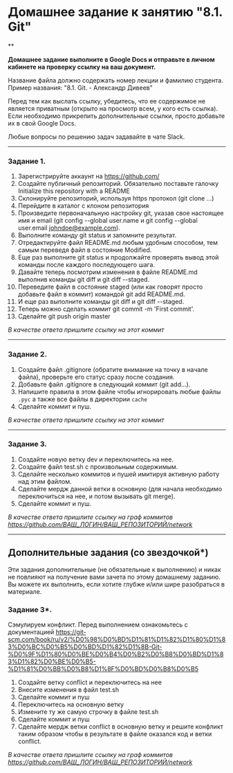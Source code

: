# Домашнее задание к занятию "8.1. Git"

**

**Домашнее задание выполните в Google Docs и отправьте в личном кабинете на проверку ссылку на ваш документ.**

Название файла должно содержать номер лекции и фамилию студента. Пример названия: "8.1. Git. - Александр Дивеев"

Перед тем как выслать ссылку, убедитесь, что ее содержимое не является приватным (открыто на просмотр всем, у кого есть ссылка). Если необходимо прикрепить дополнительные ссылки, просто добавьте их в свой Google Docs.

Любые вопросы по решению задач задавайте в чате Slack.

---

### Задание 1.

1. Зарегистрируйте аккаунт на https://github.com/ 
1. Создайте публичный репозиторий. Обязательно поставьте галочку Initialize this repository with a README
2. Склонируйте репозиторий, используя https протокол (git clone ...)
3. Перейдите в каталог с клоном репозитория
1. Произведите первоначальную настройку git, указав свое настоящее имя и email (git config --global user.name и git config --global user.email johndoe@example.com).
1. Выполните команду git status и запомните результат.
1. Отредактируйте файл README.md любым удобным способом, тем самым переведя файл в состояние Modified.
1. Еще раз выполните git status и продолжайте проверять вывод этой команды после каждого последующего шага.
1. Давайте теперь посмотрим изменения в файле README.md выполнив команды git diff и git diff --staged.
1. Переведите файл в состояние staged (или как говорят просто добавьте файл в коммит) командой git add README.md.
1. И еще раз выполните команды git diff и git diff --staged.
1. Теперь можно сделать коммит git commit -m 'First commit'.
1. Сделайте git push origin master

*В качестве ответа пришлите ссылку на этот коммит*

---

### Задание 2.

1. Создайте файл .gitignore (обратите внимание на точку в начале файла), проверьте его статус сразу после создания.
1. Добавьте файл .gitignore в следующий коммит (git add...).
1. Напишите правила в этом файле чтобы игнорировать любые файлы `.pyc` а также все файлы в директории `cache`
1. Сделайте коммит и пуш.

*В качестве ответа пришлите ссылку на этот коммит*

---

### Задание 3.

1. Создайте новую ветку dev и переключитесь на нее.
1. Создайте файл test.sh с произвольным содержимым.
1. Сделайте несколько коммитов и пушей имитируя активную работу над этим файлом.
1. Сделайте мердж данной ветки в основную (для начала необходимо переключиться на нее, и потом вызывать git merge).
1. Сделайте коммит и пуш.

*В качестве ответа пришлите ссылку на граф коммитов https://github.com/ВАШ_ЛОГИН/ВАШ_РЕПОЗИТОРИЙ/network*

---
## Дополнительные задания (со звездочкой*)

Эти задания дополнительные (не обязательные к выполнению) и никак не повлияют на получение вами зачета по этому домашнему заданию. Вы можете их выполнить, если хотите глубже и/или шире разобраться в материале.

### Задание 3*.

Сэмулируем конфликт. Перед выполнением ознакомьтесь с документацией https://git-scm.com/book/ru/v2/%D0%98%D0%BD%D1%81%D1%82%D1%80%D1%83%D0%BC%D0%B5%D0%BD%D1%82%D1%8B-Git-%D0%9F%D1%80%D0%BE%D0%B4%D0%B2%D0%B8%D0%BD%D1%83%D1%82%D0%BE%D0%B5-%D1%81%D0%BB%D0%B8%D1%8F%D0%BD%D0%B8%D0%B5
1. Создайте ветку conflict и переключитесь на нее
2. Внесите изменения в файл test.sh 
3. Сделайте коммит и пуш
4. Переключитесь на основную ветку
5. Измените ту же самую строчку в файле test.sh
6. Сделайте коммит и пуш
7. Сделайте мердж ветки conflict в основную ветку и решите конфликт таким образом чтобы в результате в файле оказался код и ветки conflict.

*В качестве ответа пришлите ссылку на граф коммитов https://github.com/ВАШ_ЛОГИН/ВАШ_РЕПОЗИТОРИЙ/network*
